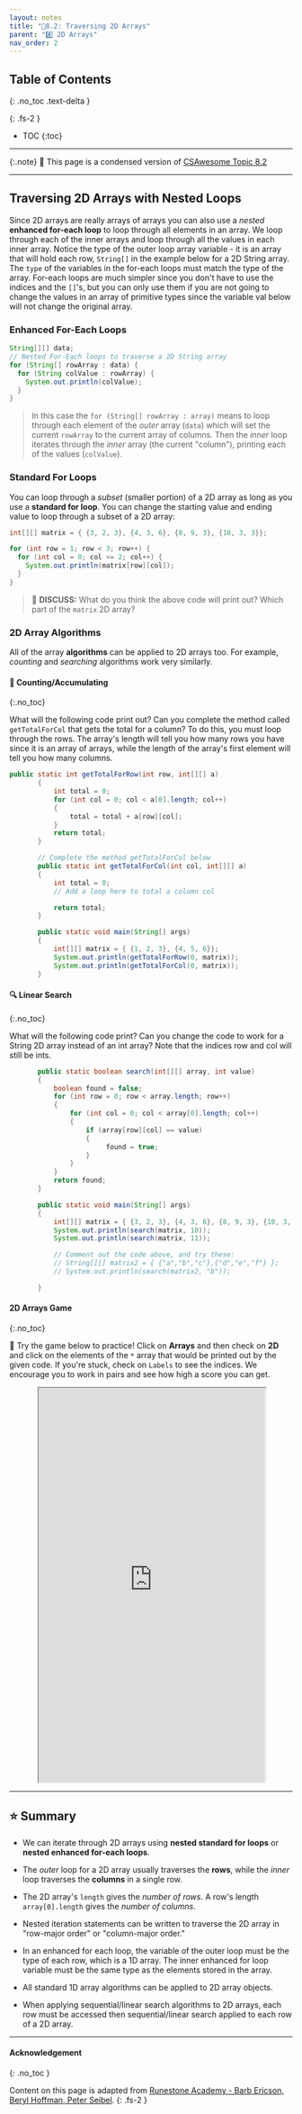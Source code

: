 ```yaml
---
layout: notes
title: "📓8.2: Traversing 2D Arrays" 
parent: "8️⃣ 2D Arrays"
nav_order: 2
---
```


## Table of Contents
{: .no_toc .text-delta }

{: .fs-2 }
- TOC
{:toc}

---

{:.note}
📖 This page is a condensed version of [CSAwesome Topic 8.2](https://runestone.academy/ns/books/published/csawesome/Unit8-2DArray/topic-8-2-2D-array-loops.html?mode=browsing) 

---

## Traversing 2D Arrays with Nested Loops

Since 2D arrays are really arrays of arrays you can also use a _nested_ **enhanced for-each loop** to loop through all elements in an array. We loop through each of the inner arrays and loop through all the values in each inner array. Notice the type of the outer loop array variable - it is an array that will hold each row, `String[]` in the example below for a 2D String array. The `type` of the variables in the for-each loops must match the type of the array. For-each loops are much simpler since you don't have to use the indices and the `[]`'s, but you can only use them if you are not going to change the values in an array of primitive types since the variable val below will not change the original array.

### Enhanced For-Each Loops

```java
String[][] data;
// Nested For-Each loops to traverse a 2D String array
for (String[] rowArray : data) {
  for (String colValue : rowArray) {
    System.out.println(colValue);
  }
}
```
> In this case the ``for (String[] rowArray : array)`` means to loop through each element of the _outer_ array (`data`) which will set the current ``rowArray`` to the current array of columns. Then the _inner_ loop iterates through the _inner_ array (the current "column"), printing each of the values (`colValue`).

### Standard For Loops

You can loop through a _subset_ (smaller portion) of a 2D array as long as you use a **standard for loop**. You can change the starting value and ending value to loop through a subset of a 2D array:

```java
int[][] matrix = { {3, 2, 3}, {4, 3, 6}, {8, 9, 3}, {10, 3, 3}};

for (int row = 1; row < 3; row++) {
  for (int col = 0; col <= 2; col++) {
    System.out.println(matrix[row][col]);
  }
}
```
> 💬 **DISCUSS:** What do you think the above code will print out? Which part of the `matrix` 2D array?

### 2D Array Algorithms

All of the array **algorithms** can be applied to 2D arrays too. For example, *counting* and *searching* algorithms work very similarly. 

#### 🧮 Counting/Accumulating
{:.no_toc}

What will the following code print out? Can you complete the  method called ``getTotalForCol`` that gets the total for a column? To do this, you must loop through the rows. The array's length will tell you how many rows you have since it is an array of arrays, while the length of the array's first element will tell you how many columns.
  
```java
public static int getTotalForRow(int row, int[][] a)
       {
           int total = 0;
           for (int col = 0; col < a[0].length; col++)
           {
               total = total + a[row][col];
           }
           return total;
       }
```
```java
       // Complete the method getTotalForCol below
       public static int getTotalForCol(int col, int[][] a)
       {
           int total = 0;
           // Add a loop here to total a column col

           return total;
       }
```
```java
       public static void main(String[] args)
       {
           int[][] matrix = { {1, 2, 3}, {4, 5, 6}};
           System.out.println(getTotalForRow(0, matrix));
           System.out.println(getTotalForCol(0, matrix));
       }
```

#### 🔍 Linear Search
{:.no_toc}

What will the following code print? Can you change the code to work for a String 2D array instead of an int array? Note that the indices row and col will still be ints.

```java
       public static boolean search(int[][] array, int value)
       {
           boolean found = false;
           for (int row = 0; row < array.length; row++)
           {
               for (int col = 0; col < array[0].length; col++)
               {
                   if (array[row][col] == value)
                   {
                        found = true;
                   }
               }
           }
           return found;
       }
```
```java
       public static void main(String[] args)
       {
           int[][] matrix = { {3, 2, 3}, {4, 3, 6}, {8, 9, 3}, {10, 3, 3}};
           System.out.println(search(matrix, 10));
           System.out.println(search(matrix, 11));

           // Comment out the code above, and try these:
           // String[][] matrix2 = { {"a","b","c"},{"d","e","f"} };
           // System.out.println(search(matrix2, "b"));

       }
```


#### 2D Arrays Game
{:.no_toc}

<div class="task" markdown="block">

🎲 Try the game below to practice! Click on **Arrays** and then check on **2D** and click on the elements of the `*` array that would be printed out by the given code. If you're stuck, check on `Labels` to see the indices. We encourage you to work in pairs and see how high a score you can get.

<iframe height="700px" width="100%" style="margin-left:10%;max-width:80%" src="https://csa-games.netlify.app/"></iframe>

</div>

---

## ⭐️ Summary 

- We can iterate through 2D arrays using **nested standard for loops** or **nested enhanced for-each loops**.

- The _outer_ loop for a 2D array usually traverses the **rows**, while the _inner_ loop traverses the **columns** in a single row.

- The 2D array's `length` gives the _number of rows_. A row's length `array[0].length` gives the _number of columns_.

- Nested iteration statements can be written to traverse the 2D array in "row-major order" or "column-major order."

- In an enhanced for each loop, the variable of the outer loop must be the type of each row, which is a 1D array. The inner enhanced for loop variable must be the same type as the elements stored in the array.

- All standard 1D array algorithms can be applied to 2D array objects.

- When applying sequential/linear search algorithms to 2D arrays, each row must be accessed then sequential/linear search applied to each row of a 2D array.


---

#### Acknowledgement
{: .no_toc }

Content on this page is adapted from [Runestone Academy - Barb Ericson, Beryl Hoffman, Peter Seibel](https://runestone.academy/ns/books/published/csawesome/index.html?mode=browsing).
{: .fs-2 }
